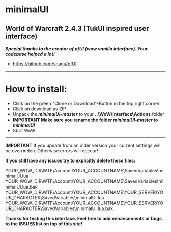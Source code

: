 # minimalUI
**World of Warcraft 2.4.3 (TukUI inspired user interface)**
---

**_Special thanks to the creator of pfUI (wow vanilla interface). Your codebase helped a lot!_**
- https://github.com/shagu/pfUI
---

# How to install:
- Click on the green "Clone or Download"-Button in the top right corner
- Click on download as ZIP
- Unpack the **_minimalUI-master_** to your **..\WoW\Interface\Addons** folder
- **IMPORTANT Make sure you rename the folder _minimalUI-master_ to _minimalUI_**
- Start WoW

---
**IMPORTANT**
If you update from an older version your current settings will be 
overridden. Otherwise errors will occour!


**If you still have any issues try to explicitly delete these files:**

YOUR_WOW_DIR\WTF\Account\YOUR_ACCOUNTNAME\SavedVariables\minimalUI.lua
YOUR_WOW_DIR\WTF\Account\YOUR_ACCOUNTNAME\SavedVariables\minimalUI.lua.bak
YOUR_WOW_DIR\WTF\Account\YOUR_ACCOUNTNAME\YOUR_SERVER\YOUR_CHARACTER\SavedVariables\minimalUI.lua
YOUR_WOW_DIR\WTF\Account\YOUR_ACCOUNTNAME\YOUR_SERVER\YOUR_CHARACTER\SavedVariables\minimalUI.lua.bak


**Thanks for testing this interface. Feel free to add enhancements or bugs to the ISSUES list on top of this site!**